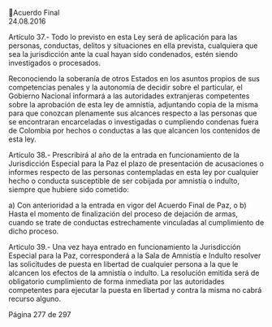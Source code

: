Acuerdo Final  
24.08.2016  

Artículo  37.-  Todo  lo  previsto  en  esta  Ley  será  de  aplicación  para  las  personas,  conductas,  delitos  y 
situaciones en ella prevista, cualquiera que sea la jurisdicción ante la cual hayan sido condenados, estén 
siendo investigados o procesados. 
 
Reconociendo  la  soberanía  de  otros  Estados  en  los  asuntos  propios  de  sus  competencias  penales  y  la 
autonomía de decidir sobre el particular, el Gobierno Nacional informará a las autoridades extranjeras 
competentes  sobre  la  aprobación  de  esta  ley  de  amnistía,  adjuntando  copia  de  la  misma  para  que 
conozcan  plenamente  sus  alcances  respecto  a  las  personas  que  se  encontraran  encarceladas  o 
investigadas o cumpliendo condenas fuera de Colombia por hechos o conductas a las que alcancen los 
contenidos de esta ley. 
 
Artículo 38.- Prescribirá al año de la entrada en funcionamiento de la Jurisdicción Especial para la Paz el 
plazo de presentación de acusaciones o informes respecto de las personas contempladas en esta ley por 
cualquier hecho o conducta susceptible de ser cobijada por amnistía o indulto, siempre que hubiere sido 
cometido: 
 
a) Con anterioridad a la entrada en vigor del Acuerdo Final de Paz, o 
b)  Hasta  el  momento  de  finalización  del  proceso  de  dejación  de  armas,  cuando  se  trate  de  conductas 
estrechamente vinculadas al cumplimiento de dicho proceso. 
 
Articulo 39.- Una vez haya entrado en funcionamiento la Jurisdicción Especial para la Paz, corresponderá 
a la Sala de Amnistía e Indulto resolver las solicitudes de puesta en libertad de cualquier persona a la que 
le alcancen los efectos de la amnistía o indulto. La resolución emitida será de obligatorio cumplimiento 
de forma inmediata por las autoridades competentes para ejecutar la puesta en libertad y contra la misma 
no cabrá recurso alguno. 
 
 
 
 
 
 
Página 277 de 297 
 

